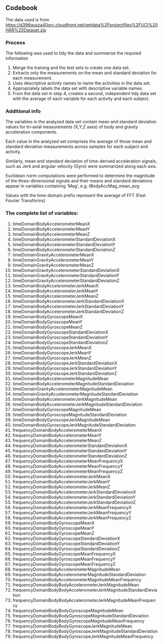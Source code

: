 ##     Codebook
The data used is from
https://d396qusza40orc.cloudfront.net/getdata%2Fprojectfiles%2FUCI%20HAR%20Dataset.zip

### Process
The following  was used to tidy the data and summarise the required information 
1. Merge the training and the test sets to create one data set.
1. Extracts only the measurements on the mean and standard deviation for each measurement.
1. Uses descriptive activity names to name the activities in the data set.
1. Appropriately labels the data set with descriptive variable names.
1. From the data set in step 4, creates a second, independent tidy data set with the average of each variable for each activity and each  subject.

### Additional info
The variables in the analyzed data set contain mean and standard deviation values for tri-axial measurements (X,Y,Z axes) of body and gravity acceleration components. 

Each value in the analyzed set comprises the average of those mean and standard deviation measurements across samples for each subject and activity. 

Similarly, mean and standard deviation of time-derived acceleration signals, such as Jerk and angular velocity (Gyro) were summarized along each axis.

Euclidean norm computations were performed to determine the magnitude of the three-dimensional signals and their means and standard deviations appear in variables containing 'Mag', e.g. tBodyAccMag_mean_avg

Values with the time-domain prefix represent the average of FFT (Fast Fourier Transforms)

### The complete list of variables:
1. timeDomainBodyAccelerometerMeanX
1. timeDomainBodyAccelerometerMeanY
1. timeDomainBodyAccelerometerMeanZ
1. timeDomainBodyAccelerometerStandardDeviationX
1. timeDomainBodyAccelerometerStandardDeviationY
1. timeDomainBodyAccelerometerStandardDeviationZ
1. timeDomainGravityAccelerometerMeanX
1. timeDomainGravityAccelerometerMeanY
1. timeDomainGravityAccelerometerMeanZ
1. timeDomainGravityAccelerometerStandardDeviationX
1. timeDomainGravityAccelerometerStandardDeviationY
1. timeDomainGravityAccelerometerStandardDeviationZ
1. timeDomainBodyAccelerometerJerkMeanX
1. timeDomainBodyAccelerometerJerkMeanY
1. timeDomainBodyAccelerometerJerkMeanZ
1. timeDomainBodyAccelerometerJerkStandardDeviationX
1. timeDomainBodyAccelerometerJerkStandardDeviationY
1. timeDomainBodyAccelerometerJerkStandardDeviationZ
1. timeDomainBodyGyroscopeMeanX
1. timeDomainBodyGyroscopeMeanY
1. timeDomainBodyGyroscopeMeanZ
1. timeDomainBodyGyroscopeStandardDeviationX
1. timeDomainBodyGyroscopeStandardDeviationY
1. timeDomainBodyGyroscopeStandardDeviationZ
1. timeDomainBodyGyroscopeJerkMeanX
1. timeDomainBodyGyroscopeJerkMeanY
1. timeDomainBodyGyroscopeJerkMeanZ
1. timeDomainBodyGyroscopeJerkStandardDeviationX
1. timeDomainBodyGyroscopeJerkStandardDeviationY
1. timeDomainBodyGyroscopeJerkStandardDeviationZ
1. timeDomainBodyAccelerometerMagnitudeMean
1. timeDomainBodyAccelerometerMagnitudeStandardDeviation
1. timeDomainGravityAccelerometerMagnitudeMean
1. timeDomainGravityAccelerometerMagnitudeStandardDeviation
1. timeDomainBodyAccelerometerJerkMagnitudeMean
1. timeDomainBodyAccelerometerJerkMagnitudeStandardDeviation
1. timeDomainBodyGyroscopeMagnitudeMean
1. timeDomainBodyGyroscopeMagnitudeStandardDeviation
1. timeDomainBodyGyroscopeJerkMagnitudeMean
1. timeDomainBodyGyroscopeJerkMagnitudeStandardDeviation
1. frequencyDomainBodyAccelerometerMeanX
1. frequencyDomainBodyAccelerometerMeanY
1. frequencyDomainBodyAccelerometerMeanZ
1. frequencyDomainBodyAccelerometerStandardDeviationX
1. frequencyDomainBodyAccelerometerStandardDeviationY
1. frequencyDomainBodyAccelerometerStandardDeviationZ
1. frequencyDomainBodyAccelerometerMeanFrequencyX
1. frequencyDomainBodyAccelerometerMeanFrequencyY
1. frequencyDomainBodyAccelerometerMeanFrequencyZ
1. frequencyDomainBodyAccelerometerJerkMeanX
1. frequencyDomainBodyAccelerometerJerkMeanY
1. frequencyDomainBodyAccelerometerJerkMeanZ
1. frequencyDomainBodyAccelerometerJerkStandardDeviationX
1. frequencyDomainBodyAccelerometerJerkStandardDeviationY
1. frequencyDomainBodyAccelerometerJerkStandardDeviationZ
1. frequencyDomainBodyAccelerometerJerkMeanFrequencyX
1. frequencyDomainBodyAccelerometerJerkMeanFrequencyY
1. frequencyDomainBodyAccelerometerJerkMeanFrequencyZ
1. frequencyDomainBodyGyroscopeMeanX
1. frequencyDomainBodyGyroscopeMeanY
1. frequencyDomainBodyGyroscopeMeanZ
1. frequencyDomainBodyGyroscopeStandardDeviationX
1. frequencyDomainBodyGyroscopeStandardDeviationY
1. frequencyDomainBodyGyroscopeStandardDeviationZ
1. frequencyDomainBodyGyroscopeMeanFrequencyX
1. frequencyDomainBodyGyroscopeMeanFrequencyY
1. frequencyDomainBodyGyroscopeMeanFrequencyZ
1. frequencyDomainBodyAccelerometerMagnitudeMean
1. frequencyDomainBodyAccelerometerMagnitudeStandardDeviation
1. frequencyDomainBodyAccelerometerMagnitudeMeanFrequency
1. frequencyDomainBodyBodyAccelerometerJerkMagnitudeMean
1. frequencyDomainBodyBodyAccelerometerJerkMagnitudeStandardDeviation
1. frequencyDomainBodyBodyAccelerometerJerkMagnitudeMeanFrequency
1. frequencyDomainBodyBodyGyroscopeMagnitudeMean
1. frequencyDomainBodyBodyGyroscopeMagnitudeStandardDeviation
1. frequencyDomainBodyBodyGyroscopeMagnitudeMeanFrequency
1. frequencyDomainBodyBodyGyroscopeJerkMagnitudeMean
1. frequencyDomainBodyBodyGyroscopeJerkMagnitudeStandardDeviation
1. frequencyDomainBodyBodyGyroscopeJerkMagnitudeMeanFrequency


